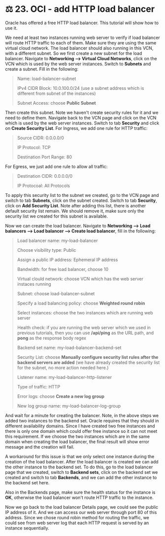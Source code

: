 # ⚖️ 23. OCI - add HTTP load balancer

Oracle has offered a free HTTP load balancer. This tutorial will show how to use it.

We need at least two instances running web server to verify if load balancer will route HTTP traffic to each of them. Make sure they are using the same virtual cloud network. The load balancer should also running in this VCN, with a different subnet. So we first create a new subnet for the load balancer. Navigate to **Networking --> Virtual Cloud Networks**, click on the VCN which is used by the web server instances. Switch to **Subnets** and create a subnet.  Fill in the following:

>Name: load-balancer-subnet
>
>IPv4 CIDR Block: 10.0.100.0/24 (use a subnet address which is different from subnet of the instances)
>
>Subnet Access: choose **Public Subnet**

Then create this subnet. Note we haven't create security rules for it and we need to define them. Navigate back to the VCN page and click on the VCN which is used by the web server instances. Switch to tab **Security** and click on **Create Security List**. For Ingress, we add one rule for HTTP traffic:

>Source CIDR: 0.0.0.0/0
>
>IP Protocol: TCP
>
>Destination Port Range: 80

For Egress, we just add one rule to allow all traffic:

>Destination CIDR: 0.0.0.0/0
>
>IP Protocoal: All Protocols

To apply this security list to the subnet we created, go to the VCN page and switch to tab **Subnets**, click on the subnet created. Switch to tab **Security**, click on **Add Security List**. Note after adding this list, there is another default security list remain. We should remove it, make sure only the security list we created for this subnet is available.

Now we can create the load balancer. Navigate to **Networking --> Load balancers --> Load balancer --> Create load balancer**, fill in the following:

>Load balancer name: my-load-balancer
>
>Choose visibility type: Public
>
>Assign a public IP address: Ephemeral IP address
>
>Bandwidth: for free load balancer, choose 10
>
>Virtual clould network: choose VCN which has the web server instaces running
>
>Subnet: choose load-balancer-subnet
>
>Specify a load balancing policy: choose **Weighted round robin**
>
>Select instances: choose the two instances which are running web server
>
>Health check: if you are running the web server which we used in previous tutorials, then you can use **/api/ping** as the URL path, and **pong** as the response body regex
>
>Backend set name: my-load-balancer-backend-set
>
>Security List: choose **Manually configure security list rules after the backend servers are added** (we have already created the security list for the subnet, no more action needed here.)
>
>Listener name: my-load-balancer-http-listener
>
>Type of traffic: HTTP
>
>Error logs: choose **Create a new log group**
>
>New log group name: my-load-balancer-log-group

And wait for a minute for creating the balancer. Note, in the above steps we added two instances to the backend set. Oracle requires that they should in different availability domains. Since I have created two free instances and there is only one domain which could offer free instance so it can not meet this requirement. If we choose the two instances which are in the same domain when creating the load balancer, the final result will show error message and the creation will fail.

A workaround for this issue is that we only select one instance during the creation of the load balancer. After the load balancer is created we can add the other instance to the backend set. To do this, go to the load balancer page that we created, switch to **Backend sets**, click on the backend set we created and switch to tab **Backends**, and we can add the other instance to the backend set here.

Also in the Backends page, make sure the health status for the instance is **OK**, otherwise the load balancer won't route HTTP traffic to the instance.

Now we go back to the load balancer Details page, we could see the public IP address of it. And we can access our web server through port 80 of this address. Since we chose round robin method for routing the traffic, we could see from web server log that each HTTP request is served by an instance sequentially.